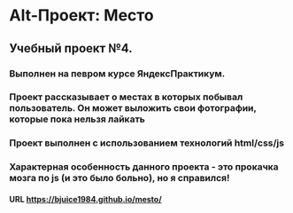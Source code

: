 # Alt-Проект: Место
## Учебный проект №4.
### Выполнен на певром курсе ЯндексПрактикум.
### Проект рассказывает о местах в которых побывал пользователь. Он может выложить свои фотографии, которые пока нельзя лайкать 
### Проект выполнен с использованием технологий html/css/js
### Характерная особенность данного проекта - это прокачка мозга по js (и это было больно), но я справился!

#### URL https://bjuice1984.github.io/mesto/